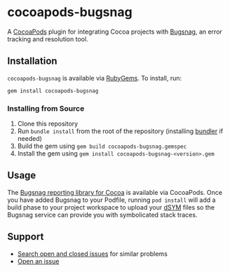 # cocoapods-bugsnag

A [CocoaPods](https://cocoapods.org) plugin for integrating Cocoa projects with
[Bugsnag](https://bugsnag.com), an error tracking and resolution tool.

## Installation

`cocoapods-bugsnag` is available via [RubyGems](https://rubygems.org). To
install, run:

    gem install cocoapods-bugsnag

### Installing from Source

1. Clone this repository
2. Run `bundle install` from the root of the repository (installing
   [bundler](http://bundler.io) if needed)
3. Build the gem using `gem build cocoapods-bugsnag.gemspec`
4. Install the gem using `gem install cocoapods-bugsnag-<version>.gem`

## Usage

The [Bugsnag reporting library for Cocoa](https://github.com/bugsnag/bugsnag-cocoa)
is available via CocoaPods. Once you have added Bugsnag to your Podfile, running
`pod install` will add a build phase to your project workspace to upload your
[dSYM](http://noverse.com/blog/2010/03/how-to-deal-with-an-iphone-crash-report/)
files so the Bugsnag service can provide you with symbolicated stack traces.

## Support

* [Search open and closed issues](https://github.com/bugsnag/cocoapods-bugsnag/issues?utf8=✓&q=is%3Aissue)
  for similar problems
* [Open an issue](https://github.com/bugsnag/cocoapods-bugsnag/issues/new)
